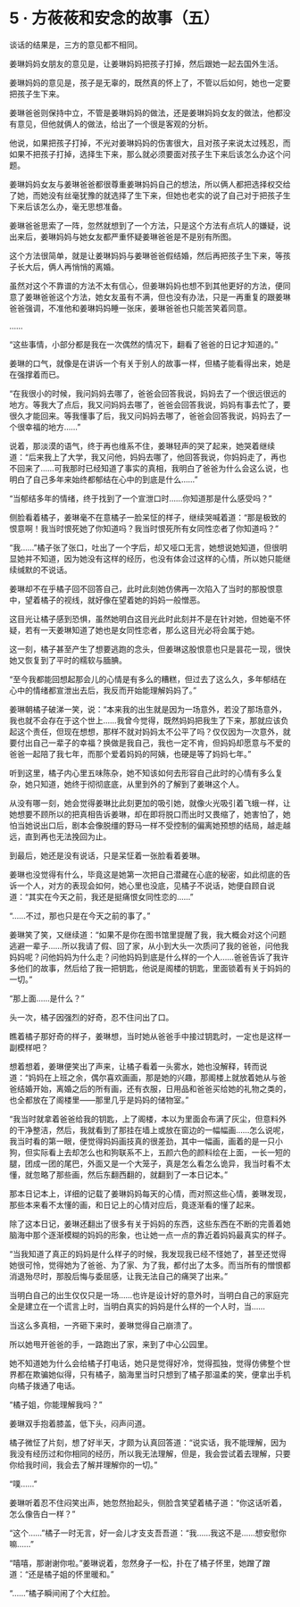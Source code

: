 <link rel="stylesheet" href="../styles/text.css"/>
<h1>5 · 方莜莜和安念的故事（五）</h1>

谈话的结果是，三方的意见都不相同。

姜琳妈妈女朋友的意见是，让姜琳妈妈把孩子打掉，然后跟她一起去国外生活。

姜琳妈妈的意见是，孩子是无辜的，既然真的怀上了，不管以后如何，她也一定要把孩子生下来。

姜琳爸爸则保持中立，不管是姜琳妈妈的做法，还是姜琳妈妈女友的做法，他都没有意见，但他就俩人的做法，给出了一个很是客观的分析。

他说，如果把孩子打掉，不光对姜琳妈妈的伤害很大，且对孩子来说太过残忍，而如果不把孩子打掉，选择生下来，那么就必须要面对孩子生下来后该怎么办这个问题。

姜琳妈妈女友与姜琳爸爸都很尊重姜琳妈妈自己的想法，所以俩人都把选择权交给了她，而她没有丝毫犹豫的就选择了生下来，但她也老实的说了自己对于把孩子生下来后该怎么办，毫无思想准备。

姜琳爸爸思索了一阵，忽然就想到了一个方法，只是这个方法有点坑人的嫌疑，说出来后，姜琳妈妈与她女友都严重怀疑姜琳爸爸是不是别有所图。

这个方法很简单，就是让姜琳妈妈与姜琳爸爸假结婚，然后再把孩子生下来，等孩子长大后，俩人再悄悄的离婚。

虽然对这个不靠谱的方法不太有信心，但姜琳妈妈也想不到其他更好的方法，便同意了姜琳爸爸这个方法，她女友虽有不满，但也没有办法，只是一再重复的跟姜琳爸爸强调，不准他和姜琳妈妈睡一张床，姜琳爸爸也只能苦笑着同意。

……

“这些事情，小部分都是我在一次偶然的情况下，翻看了爸爸的日记才知道的。”

姜琳的口气，就像是在讲诉一个有关于别人的故事一样，但橘子能看得出来，她是在强撑着而已。

“在我很小的时候，我问妈妈去哪了，爸爸会回答我说，妈妈去了一个很远很远的地方。等我大了点后，我又问妈妈去哪了，爸爸会回答我说，妈妈有事去忙了，要很久才能回来。等我懂事了后，我又问妈妈去哪了，爸爸会回答我说，妈妈去了一个很幸福的地方……”

说着，那淡漠的语气，终于再也维系不住，姜琳轻声的哭了起来，她哭着继续道：“后来我上了大学，我又问他，妈妈去哪了，他回答我说，你妈妈走了，再也不回来了……可我那时已经知道了事实的真相，我明白了爸爸为什么会这么说，也明白了自己多年来始终都郁结在心中的到底是什么……”

“当郁结多年的情绪，终于找到了一个宣泄口时……你知道那是什么感受吗？”

侧脸看着橘子，姜琳毫不在意橘子一脸呆怔的样子，继续哭喊着道：“那是极致的恨意啊！我当时恨死她了你知道吗？我当时恨死所有女同性恋者了你知道吗？”

“我……”橘子张了张口，吐出了一个字后，却又哑口无言，她想说她知道，但很明显她并不知道，因为她没有这样的经历，也没有体会过这样的心情，所以她只能继续缄默的不说话。

姜琳却不在乎橘子回不回答自己，此时此刻她仿佛再一次陷入了当时的那股恨意中，望着橘子的视线，就好像在望着她的妈妈一般憎恶。

这目光让橘子感到恐惧，虽然她明白这目光此时此刻并不是在针对她，但她毫不怀疑，若有一天姜琳知道了她也是女同性恋者，那么这目光必将会属于她。

这一刻，橘子甚至产生了想要逃跑的念头，但姜琳这股恨意也只是昙花一现，很快她又恢复到了平时的糯软与腼腆。

“至今我都能回想起那会儿的心情是有多么的糟糕，但过去了这么久，多年郁结在心中的情绪都宣泄出去后，我反而开始能理解妈妈了。”

姜琳朝橘子破涕一笑，说：“本来我的出生就是因为一场意外，若没了那场意外，我也就不会存在于这个世上……我曾今觉得，既然妈妈把我生了下来，那就应该负起这个责任，但现在想想，那样不就对妈妈太不公平了吗？仅仅因为一次意外，就要付出自己一辈子的幸福？换做是我自己，我也一定不肯，但妈妈却愿意与不爱的爸爸一起陪了我七年，而那个爱着妈妈的阿姨，也硬是等了妈妈七年。”

听到这里，橘子内心里五味陈杂，她不知该如何去形容自己此时的心情有多么复杂，她只知道，她终于彻彻底底，从里到外的了解到了姜琳这个人。

从没有哪一刻，她会觉得姜琳比此刻更加的吸引她，就像火光吸引着飞蛾一样，让她想要不顾所以的把真相告诉姜琳，却在即将脱口而出时又畏缩了，她害怕了，她怕当她说出口后，剧本会像脱缰的野马一样不受控制的偏离她预想的结局，越走越远，直到再也无法挽回为止。

到最后，她还是没有说话，只是呆怔着一张脸看着姜琳。

姜琳也没觉得有什么，毕竟这是她第一次把自己潜藏在心底的秘密，如此彻底的告诉一个人，对方的表现会如何，她心里也没底，见橘子不说话，她便自顾自说道：“其实在今天之前，我还是挺痛恨女同性恋的……”

“……不过，那也只是在今天之前的事了。”

姜琳笑了笑，又继续道：“如果不是你在图书馆里提醒了我，我大概会对这个问题逃避一辈子……所以我请了假、回了家，从小到大头一次质问了我的爸爸，问他我妈妈呢？问他妈妈为什么走？问他妈妈到底是什么样的一个人……爸爸告诉了我许多他们的故事，然后给了我一把钥匙，他说是阁楼的钥匙，里面锁着有关于妈妈的一切。”

“那上面……是什么？”

头一次，橘子因强烈的好奇，忍不住问出了口。

瞧着橘子那好奇的样子，姜琳想，当时她从爸爸手中接过钥匙时，一定也是这样一副模样吧？

想着想着，姜琳便笑出了声来，让橘子看着一头雾水，她也没解释，转而说道：“妈妈在上班之余，偶尔喜欢画画，那是她的兴趣，那阁楼上就放着她从与爸爸结婚开始，离婚之后的所有画，还有衣服，日用品和爸爸买给她的礼物之类的，也全都放在了阁楼里——那里几乎是妈妈的储物室。”

“我当时就拿着爸爸给我的钥匙，上了阁楼，本以为里面会布满了灰尘，但意料外的干净整洁，然后，我就看到了那挂在墙上或放在窗边的一幅幅画……怎么说呢，我当时看的第一眼，便觉得妈妈画技真的很差劲，其中一幅画，画着的是一只小狗，但实际看上去却怎么也和狗联系不上，五颜六色的颜料绘在上面，一长一短的腿，团成一团的尾巴，外面又是一个大笼子，真是怎么看怎么诡异，我当时看不太懂，就忽略了那些画，然后东翻西翻的，就翻到了一本日记本。”

那本日记本上，详细的记载了姜琳妈妈每天的心情，而对照这些心情，姜琳发现，那些本来看不太懂的画，和日记上的心情对应后，竟逐渐看的懂了起来。

除了这本日记，姜琳还翻出了很多有关于妈妈的东西，这些东西在不断的完善着她脑海中那个逐渐模糊的妈妈的形象，也让她一点一点的靠近着妈妈最真实的样子。

“当我知道了真正的妈妈是什么样子的时候，我发现我已经不怪她了，甚至还觉得她很可怜，觉得她为了爸爸、为了家、为了我，都付出了太多。而当所有的憎恨都消退殆尽时，那股后悔与委屈感，让我无法自己的痛哭了出来。”

当明白自己的出生仅仅只是一场……也许是设计好的意外时，当明白自己的家庭完全是建立在一个谎言上时，当明白真实的妈妈是什么样的一个人时，当……

当这么多真相，一齐砸下来时，姜琳觉得自己崩溃了。

所以她甩开爸爸的手，一路跑出了家，来到了中心公园里。

她不知道她为什么会给橘子打电话，她只是觉得好冷，觉得孤独，觉得仿佛整个世界都在欺骗她似得，只有橘子，脑海里当时只想到了橘子那温柔的笑，便拿出手机向橘子拨通了电话。

“橘子姐，你能理解我吗？”

姜琳双手抱着膝盖，低下头，闷声问道。

橘子微怔了片刻，想了好半天，才颇为认真回答道：“说实话，我不能理解，因为我没有经历过和你相同的经历，所以我无法理解，但是，我会尝试着去理解，只要你给我时间，我会去了解并理解你的一切。”

“噗……”

姜琳听着忍不住闷笑出声，她忽然抬起头，侧脸含笑望着橘子道：“你这话听着，怎么像告白一样？”

“这个……”橘子一时无言，好一会儿才支支吾吾道：“我……我这不是……想安慰你嘛……”

“嘻嘻，那谢谢你啦。”姜琳说着，忽然身子一松，扑在了橘子怀里，她蹭了蹭道：“还是橘子姐的怀里暖和。”

“……”橘子瞬间闹了个大红脸。
